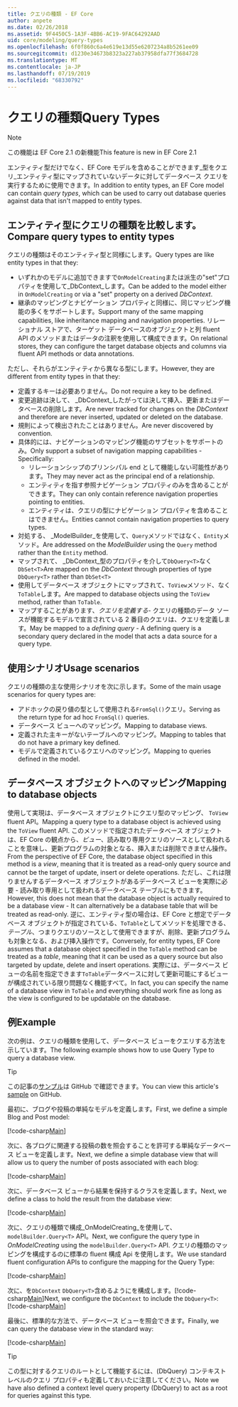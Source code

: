 ```yaml
---
title: クエリの種類 - EF Core
author: anpete
ms.date: 02/26/2018
ms.assetid: 9F4450C5-1A3F-4BB6-AC19-9FAC64292AAD
uid: core/modeling/query-types
ms.openlocfilehash: 6f0f860c6a4e619e13d55e6207234a8b5261ee09
ms.sourcegitcommit: d1230e34673b8323a227ab37958dfa77f3684728
ms.translationtype: MT
ms.contentlocale: ja-JP
ms.lasthandoff: 07/19/2019
ms.locfileid: "68330792"
---
```

# <a name="query-types"></a><span data-ttu-id="39238-102">クエリの種類</span><span class="sxs-lookup"><span data-stu-id="39238-102">Query Types</span></span>
> [!NOTE]
> <span data-ttu-id="39238-103">この機能は EF Core 2.1 の新機能</span><span class="sxs-lookup"><span data-stu-id="39238-103">This feature is new in EF Core 2.1</span></span>

<span data-ttu-id="39238-104">エンティティ型だけでなく、EF Core モデルを含めることができます_型をクエリ_エンティティ型にマップされていないデータに対してデータベース クエリを実行するために使用できます。</span><span class="sxs-lookup"><span data-stu-id="39238-104">In addition to entity types, an EF Core model can contain _query types_, which can be used to carry out database queries against data that isn't mapped to entity types.</span></span>

## <a name="compare-query-types-to-entity-types"></a><span data-ttu-id="39238-105">エンティティ型にクエリの種類を比較します。</span><span class="sxs-lookup"><span data-stu-id="39238-105">Compare query types to entity types</span></span>

<span data-ttu-id="39238-106">クエリの種類はそのエンティティ型と同様にします。</span><span class="sxs-lookup"><span data-stu-id="39238-106">Query types are like entity types in that they:</span></span>

- <span data-ttu-id="39238-107">いずれかのモデルに追加できますで`OnModelCreating`または派生の"set"プロパティを使用して_DbContext_します。</span><span class="sxs-lookup"><span data-stu-id="39238-107">Can be added to the model either in `OnModelCreating` or via a "set" property on a derived _DbContext_.</span></span>
- <span data-ttu-id="39238-108">継承のマッピングとナビゲーション プロパティと同様に、同じマッピング機能の多くをサポートします。</span><span class="sxs-lookup"><span data-stu-id="39238-108">Support many of the same mapping capabilities, like inheritance mapping and navigation properties.</span></span> <span data-ttu-id="39238-109">リレーショナル ストアで、ターゲット データベースのオブジェクトと列 fluent API のメソッドまたはデータの注釈を使用して構成できます。</span><span class="sxs-lookup"><span data-stu-id="39238-109">On relational stores, they can configure the target database objects and columns via fluent API methods or data annotations.</span></span>

<span data-ttu-id="39238-110">ただし、それらがエンティティから異なる型にします。</span><span class="sxs-lookup"><span data-stu-id="39238-110">However, they are different from entity types in that they:</span></span>

- <span data-ttu-id="39238-111">定義するキーは必要ありません。</span><span class="sxs-lookup"><span data-stu-id="39238-111">Do not require a key to be defined.</span></span>
- <span data-ttu-id="39238-112">変更追跡は決して、 _DbContext_したがっては決して挿入、更新またはデータベースの削除します。</span><span class="sxs-lookup"><span data-stu-id="39238-112">Are never tracked for changes on the _DbContext_ and therefore are never inserted, updated or deleted on the database.</span></span>
- <span data-ttu-id="39238-113">規則によって検出されたことはありません。</span><span class="sxs-lookup"><span data-stu-id="39238-113">Are never discovered by convention.</span></span>
- <span data-ttu-id="39238-114">具体的には、ナビゲーションのマッピング機能のサブセットをサポートのみ。</span><span class="sxs-lookup"><span data-stu-id="39238-114">Only support a subset of navigation mapping capabilities - Specifically:</span></span>
  - <span data-ttu-id="39238-115">リレーションシップのプリンシパル end として機能しない可能性があります。</span><span class="sxs-lookup"><span data-stu-id="39238-115">They may never act as the principal end of a relationship.</span></span>
  - <span data-ttu-id="39238-116">エンティティを指す参照ナビゲーション プロパティのみを含めることができます。</span><span class="sxs-lookup"><span data-stu-id="39238-116">They can only contain reference navigation properties pointing to entities.</span></span>
  - <span data-ttu-id="39238-117">エンティティは、クエリの型にナビゲーション プロパティを含めることはできません。</span><span class="sxs-lookup"><span data-stu-id="39238-117">Entities cannot contain navigation properties to query types.</span></span>
- <span data-ttu-id="39238-118">対処する、 _ModelBuilder_を使用して、`Query`メソッドではなく、`Entity`メソッド。</span><span class="sxs-lookup"><span data-stu-id="39238-118">Are addressed on the _ModelBuilder_ using the `Query` method rather than the `Entity` method.</span></span>
- <span data-ttu-id="39238-119">マップされて、 _DbContext_型のプロパティを介して`DbQuery<T>`なく `DbSet<T>`</span><span class="sxs-lookup"><span data-stu-id="39238-119">Are mapped on the _DbContext_ through properties of type `DbQuery<T>` rather than `DbSet<T>`</span></span>
- <span data-ttu-id="39238-120">使用してデータベース オブジェクトにマップされて、`ToView`メソッド、なく`ToTable`します。</span><span class="sxs-lookup"><span data-stu-id="39238-120">Are mapped to database objects using the `ToView` method, rather than `ToTable`.</span></span>
- <span data-ttu-id="39238-121">マップすることがあります、_クエリを定義する_- クエリの種類のデータ ソースが機能するモデルで宣言されている 2 番目のクエリは、クエリを定義します。</span><span class="sxs-lookup"><span data-stu-id="39238-121">May be mapped to a _defining query_ - A defining query is a secondary query declared in the model that acts a data source for a query type.</span></span>

## <a name="usage-scenarios"></a><span data-ttu-id="39238-122">使用シナリオ</span><span class="sxs-lookup"><span data-stu-id="39238-122">Usage scenarios</span></span>

<span data-ttu-id="39238-123">クエリの種類の主な使用シナリオを次に示します。</span><span class="sxs-lookup"><span data-stu-id="39238-123">Some of the main usage scenarios for query types are:</span></span>

- <span data-ttu-id="39238-124">アドホックの戻り値の型として使用される`FromSql()`クエリ。</span><span class="sxs-lookup"><span data-stu-id="39238-124">Serving as the return type for ad hoc `FromSql()` queries.</span></span>
- <span data-ttu-id="39238-125">データベース ビューへのマッピング。</span><span class="sxs-lookup"><span data-stu-id="39238-125">Mapping to database views.</span></span>
- <span data-ttu-id="39238-126">定義された主キーがないテーブルへのマッピング。</span><span class="sxs-lookup"><span data-stu-id="39238-126">Mapping to tables that do not have a primary key defined.</span></span>
- <span data-ttu-id="39238-127">モデルで定義されているクエリへのマッピング。</span><span class="sxs-lookup"><span data-stu-id="39238-127">Mapping to queries defined in the model.</span></span>

## <a name="mapping-to-database-objects"></a><span data-ttu-id="39238-128">データベース オブジェクトへのマッピング</span><span class="sxs-lookup"><span data-stu-id="39238-128">Mapping to database objects</span></span>

<span data-ttu-id="39238-129">使用して実現は、データベース オブジェクトにクエリ型のマッピング、 `ToView` fluent API。</span><span class="sxs-lookup"><span data-stu-id="39238-129">Mapping a query type to a database object is achieved using the `ToView` fluent API.</span></span> <span data-ttu-id="39238-130">このメソッドで指定されたデータベース オブジェクトは、EF Core の観点から、_ビュー_、読み取り専用クエリのソースとして扱われることを意味し、更新プログラムの対象となる、挿入または削除できません操作。</span><span class="sxs-lookup"><span data-stu-id="39238-130">From the perspective of EF Core, the database object specified in this method is a _view_, meaning that it is treated as a read-only query source and cannot be the target of update, insert or delete operations.</span></span> <span data-ttu-id="39238-131">ただし、これは限りませんするデータベース オブジェクトがあるデータベース ビューを実際に必要 - 読み取り専用として扱われるデータベース テーブルにもできます。</span><span class="sxs-lookup"><span data-stu-id="39238-131">However, this does not mean that the database object is actually required to be a database view - It can alternatively be a database table that will be treated as read-only.</span></span> <span data-ttu-id="39238-132">逆に、エンティティ型の場合は、EF Core と想定でデータベース オブジェクトが指定されている、`ToTable`としてメソッドを処理できる、_テーブル_、つまりクエリのソースとして使用できますが、削除、更新プログラムも対象となる、および挿入操作です。</span><span class="sxs-lookup"><span data-stu-id="39238-132">Conversely, for entity types, EF Core assumes that a database object specified in the `ToTable` method can be treated as a _table_, meaning that it can be used as a query source but also targeted by update, delete and insert operations.</span></span> <span data-ttu-id="39238-133">実際には、データベース ビューの名前を指定できます`ToTable`データベースに対して更新可能にするビューが構成されている限り問題なく機能すべて。</span><span class="sxs-lookup"><span data-stu-id="39238-133">In fact, you can specify the name of a database view in `ToTable` and everything should work fine as long as the view is configured to be updatable on the database.</span></span>

## <a name="example"></a><span data-ttu-id="39238-134">例</span><span class="sxs-lookup"><span data-stu-id="39238-134">Example</span></span>

<span data-ttu-id="39238-135">次の例は、クエリの種類を使用して、データベース ビューをクエリする方法を示しています。</span><span class="sxs-lookup"><span data-stu-id="39238-135">The following example shows how to use Query Type to query a database view.</span></span>

> [!TIP]
> <span data-ttu-id="39238-136">この記事の[サンプル](https://github.com/aspnet/EntityFramework.Docs/tree/master/samples/core/QueryTypes)は GitHub で確認できます。</span><span class="sxs-lookup"><span data-stu-id="39238-136">You can view this article's [sample](https://github.com/aspnet/EntityFramework.Docs/tree/master/samples/core/QueryTypes) on GitHub.</span></span>

<span data-ttu-id="39238-137">最初に、ブログや投稿の単純なモデルを定義します。</span><span class="sxs-lookup"><span data-stu-id="39238-137">First, we define a simple Blog and Post model:</span></span>

[!code-csharp[Main](../../../samples/core/QueryTypes/Program.cs#Entities)]

<span data-ttu-id="39238-138">次に、各ブログに関連する投稿の数を照会することを許可する単純なデータベース ビューを定義します。</span><span class="sxs-lookup"><span data-stu-id="39238-138">Next, we define a simple database view that will allow us to query the number of posts associated with each blog:</span></span>

[!code-csharp[Main](../../../samples/core/QueryTypes/Program.cs#View)]

<span data-ttu-id="39238-139">次に、データベース ビューから結果を保持するクラスを定義します。</span><span class="sxs-lookup"><span data-stu-id="39238-139">Next, we define a class to hold the result from the database view:</span></span>

[!code-csharp[Main](../../../samples/core/QueryTypes/Program.cs#QueryType)]

<span data-ttu-id="39238-140">次に、クエリの種類で構成_OnModelCreating_を使用して、 `modelBuilder.Query<T>` API。</span><span class="sxs-lookup"><span data-stu-id="39238-140">Next, we configure the query type in _OnModelCreating_ using the `modelBuilder.Query<T>` API.</span></span>
<span data-ttu-id="39238-141">クエリの種類のマッピングを構成するのに標準の fluent 構成 Api を使用します。</span><span class="sxs-lookup"><span data-stu-id="39238-141">We use standard fluent configuration APIs to configure the mapping for the Query Type:</span></span>

[!code-csharp[Main](../../../samples/core/QueryTypes/Program.cs#Configuration)]

<span data-ttu-id="39238-142">次に、を`DbContext` `DbQuery<T>`含めるようにを構成します。[!code-csharp[Main](../../../samples/core/QueryTypes/Program.cs#DbQuery)]</span><span class="sxs-lookup"><span data-stu-id="39238-142">Next, we configure the `DbContext` to include the `DbQuery<T>`: [!code-csharp[Main](../../../samples/core/QueryTypes/Program.cs#DbQuery)]</span></span>

<span data-ttu-id="39238-143">最後に、標準的な方法で、データベース ビューを照会できます。</span><span class="sxs-lookup"><span data-stu-id="39238-143">Finally, we can query the database view in the standard way:</span></span>

[!code-csharp[Main](../../../samples/core/QueryTypes/Program.cs#Query)]

> [!TIP]
> <span data-ttu-id="39238-144">この型に対するクエリのルートとして機能するには、(DbQuery) コンテキスト レベルのクエリ プロパティも定義しておいたに注意してください。</span><span class="sxs-lookup"><span data-stu-id="39238-144">Note we have also defined a context level query property (DbQuery) to act as a root for queries against this type.</span></span>
